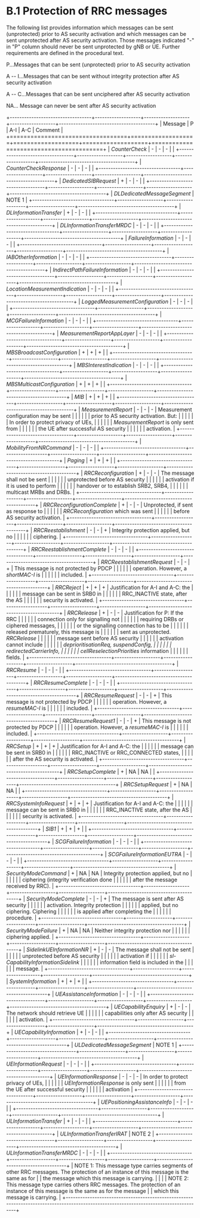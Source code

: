 # B.1 Protection of RRC messages

The following list provides information which messages can be sent
(unprotected) prior to AS security activation and which messages can be
sent unprotected after AS security activation. Those messages indicated
\"-\" in \"P\" column should never be sent unprotected by gNB or UE.
Further requirements are defined in the procedural text.

P...Messages that can be sent (unprotected) prior to AS security
activation

A -- I...Messages that can be sent without integrity protection after AS
security activation

A -- C...Messages that can be sent unciphered after AS security
activation

NA... Message can never be sent after AS security activation

+----------------------------------+-------------------+-------------------+-------------------+----------------------------------------+
| Message                          | P                 | A-I               | A-C               | Comment                                |
+==================================+===================+===================+===================+========================================+
| *CounterCheck*                   | \-                | \-                | \-                |                                        |
+----------------------------------+-------------------+-------------------+-------------------+----------------------------------------+
| *CounterCheckResponse*           | \-                | \-                | \-                |                                        |
+----------------------------------+-------------------+-------------------+-------------------+----------------------------------------+
| *DedicatedSIBRequest*            | \+                | \-                | \-                |                                        |
+----------------------------------+-------------------+-------------------+-------------------+----------------------------------------+
| *DLDedicatedMessageSegment*      | NOTE 1                                                                                             |
+----------------------------------+-------------------+-------------------+-------------------+----------------------------------------+
| *DLInformationTransfer*          | \+                | \-                | \-                |                                        |
+----------------------------------+-------------------+-------------------+-------------------+----------------------------------------+
| *DLInformationTransferMRDC*      | \-                | \-                | \-                |                                        |
+----------------------------------+-------------------+-------------------+-------------------+----------------------------------------+
| *FailureInformation*             | \-                | \-                | \-                |                                        |
+----------------------------------+-------------------+-------------------+-------------------+----------------------------------------+
| *IABOtherInformation*            | \-                | \-                | \-                |                                        |
+----------------------------------+-------------------+-------------------+-------------------+----------------------------------------+
| *IndirectPathFailureInformation* | \-                | \-                | \-                |                                        |
+----------------------------------+-------------------+-------------------+-------------------+----------------------------------------+
| *LocationMeasurementIndication*  | \-                | \-                | \-                |                                        |
+----------------------------------+-------------------+-------------------+-------------------+----------------------------------------+
| *LoggedMeasurementConfiguration* | \-                | \-                | \-                |                                        |
+----------------------------------+-------------------+-------------------+-------------------+----------------------------------------+
| *MCGFailureInformation*          | \-                | \-                | \-                |                                        |
+----------------------------------+-------------------+-------------------+-------------------+----------------------------------------+
| *MeasurementReportAppLayer*      | \-                | \-                | \-                |                                        |
+----------------------------------+-------------------+-------------------+-------------------+----------------------------------------+
| *MBSBroadcastConfiguration*      | \+                | \+                | \+                |                                        |
+----------------------------------+-------------------+-------------------+-------------------+----------------------------------------+
| *MBSInterestIndication*          | \-                | \-                | \-                |                                        |
+----------------------------------+-------------------+-------------------+-------------------+----------------------------------------+
| *MBSMulticastConfiguration*      | \+                | \+                | \+                |                                        |
+----------------------------------+-------------------+-------------------+-------------------+----------------------------------------+
| *MIB*                            | \+                | \+                | \+                |                                        |
+----------------------------------+-------------------+-------------------+-------------------+----------------------------------------+
| *MeasurementReport*              | \-                | \-                | \-                | Measurement configuration may be sent  |
|                                  |                   |                   |                   | prior to AS security activation. But:  |
|                                  |                   |                   |                   | In order to protect privacy of UEs,    |
|                                  |                   |                   |                   | *MeasurementReport* is only sent from  |
|                                  |                   |                   |                   | the UE after successful AS security    |
|                                  |                   |                   |                   | activation.                            |
+----------------------------------+-------------------+-------------------+-------------------+----------------------------------------+
| *MobilityFromNRCommand*          | \-                | \-                | \-                |                                        |
+----------------------------------+-------------------+-------------------+-------------------+----------------------------------------+
| *Paging*                         | \+                | \+                | \+                |                                        |
+----------------------------------+-------------------+-------------------+-------------------+----------------------------------------+
| *RRCReconfiguration*             | \+                | \-                | \-                | The message shall not be sent          |
|                                  |                   |                   |                   | unprotected before AS security         |
|                                  |                   |                   |                   | activation if it is used to perform    |
|                                  |                   |                   |                   | handover or to establish SRB2, SRB4,   |
|                                  |                   |                   |                   | multicast MRBs and DRBs.               |
+----------------------------------+-------------------+-------------------+-------------------+----------------------------------------+
| *RRCReconfigurationComplete*     | \+                | \-                | \-                | Unprotected, if sent as response to    |
|                                  |                   |                   |                   | *RRCReconfiguration* which was sent    |
|                                  |                   |                   |                   | before AS security activation.         |
+----------------------------------+-------------------+-------------------+-------------------+----------------------------------------+
| *RRCReestablishment*             | \-                | \-                | \+                | Integrity protection applied, but no   |
|                                  |                   |                   |                   | ciphering.                             |
+----------------------------------+-------------------+-------------------+-------------------+----------------------------------------+
| *RRCReestablishmentComplete*     | \-                | \-                | \-                |                                        |
+----------------------------------+-------------------+-------------------+-------------------+----------------------------------------+
| *RRCReestablishmentRequest*      | \-                | \-                | \+                | This message is not protected by PDCP  |
|                                  |                   |                   |                   | operation. However, a *shortMAC-I* is  |
|                                  |                   |                   |                   | included.                              |
+----------------------------------+-------------------+-------------------+-------------------+----------------------------------------+
| *RRCReject*                      | \+                | \+                | \+                | Justification for A-I and A-C: the     |
|                                  |                   |                   |                   | message can be sent in SRB0 in         |
|                                  |                   |                   |                   | RRC_INACTIVE state, after the AS       |
|                                  |                   |                   |                   | security is activated.                 |
+----------------------------------+-------------------+-------------------+-------------------+----------------------------------------+
| *RRCRelease*                     | \+                | \-                | \-                | Justification for P: If the RRC        |
|                                  |                   |                   |                   | connection only for signalling not     |
|                                  |                   |                   |                   | requiring DRBs or ciphered messages,   |
|                                  |                   |                   |                   | or the signalling connection has to be |
|                                  |                   |                   |                   | released prematurely, this message is  |
|                                  |                   |                   |                   | sent as unprotected. *RRCRelease*      |
|                                  |                   |                   |                   | message sent before AS security        |
|                                  |                   |                   |                   | activation cannot include              |
|                                  |                   |                   |                   | *deprioritisationReq, suspendConfig,   |
|                                  |                   |                   |                   | redirectedCarrierInfo,                 |
|                                  |                   |                   |                   | cellReselectionPriorities* information |
|                                  |                   |                   |                   | fields.                                |
+----------------------------------+-------------------+-------------------+-------------------+----------------------------------------+
| *RRCResume*                      | \-                | \-                | \-                |                                        |
+----------------------------------+-------------------+-------------------+-------------------+----------------------------------------+
| *RRCResumeComplete*              | \-                | \-                | \-                |                                        |
+----------------------------------+-------------------+-------------------+-------------------+----------------------------------------+
| *RRCResumeRequest*               | \-                | \-                | \+                | This message is not protected by PDCP  |
|                                  |                   |                   |                   | operation. However, a *resumeMAC-I* is |
|                                  |                   |                   |                   | included.                              |
+----------------------------------+-------------------+-------------------+-------------------+----------------------------------------+
| *RRCResumeRequest1*              | \-                | \-                | \+                | This message is not protected by PDCP  |
|                                  |                   |                   |                   | operation. However, a *resumeMAC-I* is |
|                                  |                   |                   |                   | included.                              |
+----------------------------------+-------------------+-------------------+-------------------+----------------------------------------+
| *RRCSetup*                       | \+                | \+                | \+                | Justification for A-I and A-C: the     |
|                                  |                   |                   |                   | message can be sent in SRB0 in         |
|                                  |                   |                   |                   | RRC_INACTIVE or RRC_CONNECTED states,  |
|                                  |                   |                   |                   | after the AS security is activated.    |
+----------------------------------+-------------------+-------------------+-------------------+----------------------------------------+
| *RRCSetupComplete*               | \+                | NA                | NA                |                                        |
+----------------------------------+-------------------+-------------------+-------------------+----------------------------------------+
| *RRCSetupRequest*                | \+                | NA                | NA                |                                        |
+----------------------------------+-------------------+-------------------+-------------------+----------------------------------------+
| *RRCSystemInfoRequest*           | \+                | \+                | \+                | Justification for A-I and A-C: the     |
|                                  |                   |                   |                   | message can be sent in SRB0 in         |
|                                  |                   |                   |                   | RRC_INACTIVE state, after the AS       |
|                                  |                   |                   |                   | security is activated.                 |
+----------------------------------+-------------------+-------------------+-------------------+----------------------------------------+
| *SIB1*                           | \+                | \+                | \+                |                                        |
+----------------------------------+-------------------+-------------------+-------------------+----------------------------------------+
| *SCGFailureInformation*          | \-                | \-                | \-                |                                        |
+----------------------------------+-------------------+-------------------+-------------------+----------------------------------------+
| *SCGFailureInformationEUTRA*     | \-                | \-                | \-                |                                        |
+----------------------------------+-------------------+-------------------+-------------------+----------------------------------------+
| *SecurityModeCommand*            | \+                | NA                | NA                | Integrity protection applied, but no   |
|                                  |                   |                   |                   | ciphering (integrity verification done |
|                                  |                   |                   |                   | after the message received by RRC).    |
+----------------------------------+-------------------+-------------------+-------------------+----------------------------------------+
| *SecurityModeComplete*           | \-                | \-                | \+                | The message is sent after AS security  |
|                                  |                   |                   |                   | activation. Integrity protection       |
|                                  |                   |                   |                   | applied, but no ciphering. Ciphering   |
|                                  |                   |                   |                   | is applied after completing the        |
|                                  |                   |                   |                   | procedure.                             |
+----------------------------------+-------------------+-------------------+-------------------+----------------------------------------+
| *SecurityModeFailure*            | \+                | NA                | NA                | Neither integrity protection nor       |
|                                  |                   |                   |                   | ciphering applied.                     |
+----------------------------------+-------------------+-------------------+-------------------+----------------------------------------+
| *SidelinkUEInformationNR*        | \+                | \-                | \-                | The message shall not be sent          |
|                                  |                   |                   |                   | unprotected before AS security         |
|                                  |                   |                   |                   | activation if                          |
|                                  |                   |                   |                   | *sl-CapabilityInformationSidelink*     |
|                                  |                   |                   |                   | information field is included in the   |
|                                  |                   |                   |                   | message.                               |
+----------------------------------+-------------------+-------------------+-------------------+----------------------------------------+
| *SystemInformation*              | \+                | \+                | \+                |                                        |
+----------------------------------+-------------------+-------------------+-------------------+----------------------------------------+
| *UEAssistanceInformation*        | \-                | \-                | \-                |                                        |
+----------------------------------+-------------------+-------------------+-------------------+----------------------------------------+
| *UECapabilityEnquiry*            | \+                | \-                | \-                | The network should retrieve UE         |
|                                  |                   |                   |                   | capabilities only after AS security    |
|                                  |                   |                   |                   | activation.                            |
+----------------------------------+-------------------+-------------------+-------------------+----------------------------------------+
| *UECapabilityInformation*        | \+                | \-                | \-                |                                        |
+----------------------------------+-------------------+-------------------+-------------------+----------------------------------------+
| *ULDedicatedMessageSegment*      | NOTE 1                                                                                             |
+----------------------------------+-------------------+-------------------+-------------------+----------------------------------------+
| *UEInformationRequest*           | \-                | \-                | \-                |                                        |
+----------------------------------+-------------------+-------------------+-------------------+----------------------------------------+
| *UEInformationResponse*          | \-                | \-                | \-                | In order to protect privacy of UEs,    |
|                                  |                   |                   |                   | *UEInformationResponse* is only sent   |
|                                  |                   |                   |                   | from the UE after successful security  |
|                                  |                   |                   |                   | activation                             |
+----------------------------------+-------------------+-------------------+-------------------+----------------------------------------+
| *UEPositioningAssistanceInfo*    | \-                | \-                | \-                |                                        |
+----------------------------------+-------------------+-------------------+-------------------+----------------------------------------+
| *ULInformationTransfer*          | \+                | \-                | \-                |                                        |
+----------------------------------+-------------------+-------------------+-------------------+----------------------------------------+
| *ULInformationTransferIRAT*      | NOTE 2                                                                                             |
+----------------------------------+-------------------+-------------------+-------------------+----------------------------------------+
| *ULInformationTransferMRDC*      | \-                | \-                | \-                |                                        |
+----------------------------------+-------------------+-------------------+-------------------+----------------------------------------+
| NOTE 1: This message type carries segments of other RRC messages. The protection of an instance of this message is the same as for    |
| the message which this message is carrying.                                                                                           |
|                                                                                                                                       |
| NOTE 2: This message type carries others RRC messages. The protection of an instance of this message is the same as for the message   |
| which this message is carrying.                                                                                                       |
+---------------------------------------------------------------------------------------------------------------------------------------+